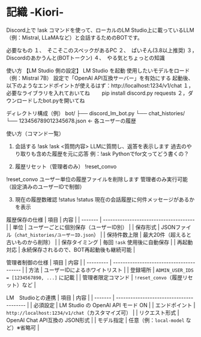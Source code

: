 # 記織 -Kiori-
Discord上で !ask コマンドを使って、ローカルのLM Studio上に載っているLLM（例：Mistral, LLaMAなど）と会話するためのBOTです。

必要なもの
１、　そこそこのスペックがあるPC
２、　ぱいそん(3.8以上推奨)
３，　Discordのあかうんと(BOTトークン)
４、　やる気とちょっとの知識

使い方
【LM Studio 側の設定】
    LM Studio を起動
    使用したいモデルをロード（例：Mistral 7B）
    設定で「OpenAI API互換サーバー」を有効にする
    起動後、以下のようなエンドポイントが使えるはず：http://localhost:1234/v1/chat
１，必要なライブラリを入れておいてね
　　pip install discord.py requests
２，ダウンロードしたbot.pyを開いてね

ディレクトリ構成（例）
bot/
├── discord_lm_bot.py
└── chat_histories/
    └── 123456789012345678.json  ← 各ユーザーの履歴


使い方（コマンド一覧）
 1. 会話する !ask
!ask <質問内容>
    LLMに質問し、返答を表示します
    過去のやり取りも含めた履歴を元に応答
    例：!ask Pythonでfor文ってどう書くの？

2. 履歴リセット（管理者のみ） !reset_convo

!reset_convo
    ユーザー単位の履歴ファイルを削除します
    管理者のみ実行可能（設定済みのユーザーIDで制御）

3. 現在の履歴数確認 !status
!status
    現在の会話履歴に何件メッセージがあるかを表示

履歴保存の仕様
| 項目      | 内容                                     |
| ------- | -------------------------------------- |
| 単位      | ユーザーごとに個別保存（ユーザーID別）                   |
| 保存形式    | JSONファイル（`chat_histories/ユーザーID.json`） |
| 保持件数上限  | 最大20件（超えると古いものから削除）                    |
| 保存タイミング | 毎回 `!ask` 使用後に自動保存                     |
| 再起動対応   | 永続保存されるので、BOT再起動後も継続可能                 |

管理者制御の仕様
| 項目        | 内容                                       |
| --------- | ---------------------------------------- |
| 方法        | ユーザーIDによるホワイトリスト                         |
| 登録場所      | `ADMIN_USER_IDS = [1234567890, ...]` に記載 |
| 管理者限定コマンド | `!reset_convo`（履歴リセット）など                 |

LM　Studioとの連携
| 項目      | 内容                                       |
| ------- | ---------------------------------------- |
| 必須設定    | LM Studio の OpenAI API モード ON            |
| エンドポイント | `http://localhost:1234/v1/chat`（カスタマイズ可） |
| リクエスト形式 | OpenAI Chat API互換の JSON形式                |
| モデル指定   | 任意（例：`local-model` など）※省略可               |
